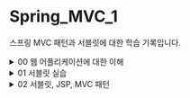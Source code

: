 # Spring_MVC_1
스프링 MVC 패턴과 서블릿에 대한 학습 기록입니다.

<details>
<summary>00 웹 어플리케이션에 대한 이해 </summary>
<div markdown="1">

## 웹 서버 (Web Server)

- http 기반 동작
- 정적 리소스 제공, 기타 부가기능
- 정적(파일) HTML, CSS, JS, 이미지, 영상
- NGINX, APACHE

## 웹 애플리케이션 서버(WAS)

- http 기반 동작
- 웹 서버 기능 포함 + 애플리케이션 로직 수행
  - 동적 HTML, HTTP API(JSON)
  - 서블릿, JSP, 스프링 MVC
- 톰캣 제티, Undertow

## 웹 시스템 구성 - WAS, DB

- WAS가 웹서버의 기능 + 알파라면 .. 
- WAS, DB만으로 시스템 구성이 가능하지 않을까?
- WAS는 정적 리소스, 애플리케이션 로직 모두를 제공 가능하니까
- BUT WAS가 너무 많은 역할을 담당하면 서버 과부하 우려..Scalability 없음
- WAS 장애시 오류 화면 조차도 노출 불가능 할 수 있음

## 웹 시스템 구성 - WEB,WAS,DB

- 정적 리소스는 웹서버가 처리
- 웹 서버는 애플리케이션 로직같은 동적 처리가 필요하면 WAS에 요청을 위임
- WAS는 중요한 애플리케이션 로직 처리 전담
- 이렇게 구성하면 효율적인 리소스 관리가 가능하다
  - 정적 리소스의 요청이 많으면 Web 서버만 증설
  - 애플리케이션 리소스가 많이 사용되면 WAS 증설
- 또한 오류처리가 가능해진다. 
  - WAS는 잘 죽고 Web서버는 잘 죽지 않기에 WAS가 죽으면 web server에서 오류 화면 제공등의 오류 처리를 할 수 있다.

## 서블릿 

- HTML Form 데이터 전송으로 POST 요청이 발생했고 그것을 서버가 처리해야 한다고 생각해보자
- 서버에서 처리해야 하는 일은 엄청 많아 .. 

![img.png](img.png)

- 하지만 우리가 핵심적으로 하고 싶은 일은 초록색 박스
- 서블릿은 여기에서 우리가 의미 있는 비즈니스 로직에 집중할 수 있도록 나머지 일들을 처리해주는 역할을 한다 (Marshalling unmarshalling 등등)
- 즉 요청 정보를 편리하게 사용할 수 있도록 하고 응답 정보를 편리하게 만들 수 있도록 도와 줌
- HTTP 스펙을 사용하기가 매우 편리해짐 

![img_1.png](img_1.png)

### 서블릿 컨테이너

- 톰캣처럼 서블릿을 지원하는 WAS를 서블릿 컨테이너라고 함
- 서블릿 컨테이너는 서블릿 객체를 생성, 초기화, 호출, 종료하는 생명주기 관리
- 서블릿 객체슷 <b>싱글톤</b>으로 관리 
  - 고객의 요청이 올 때마다 계속 객체를 생성하는 것이 비효율
  - 싱글톤이니까 공유 변수 사용 주의! 무상태가 좋다 
- 동시 요청을 위한 멀티 쓰레드 처리 지원 

## 동시 요청 - 멀티 쓰레드 

### 쓰레드 

- 애플리케이션 코드를 하나하나 순차적으로 실행하는 것은 쓰레드
- 자바 메인 메서드를 처음 실행하면 main이라는 이름의 쓰레드가 싫애
- 쓰레드가 없다면 자바 애플리케이션 실행이 불가능
- 쓰레드는 한번에 하나의 코드 라인만 수행
- 동시 처리가 필요하면 쓰레드를 추가로 생성

### 하드웨어 스레드와 소프트웨어 스레드의 차이

![img_2.png](img_2.png)

- 소프트웨어 스레드가 100개 있다고 하더라도 동시에 실행될 수 있는 스레드는 하드웨어 스레드 갯수와 같다. 
- 물리적 스레드가 2코어 4스레드라고 한다면 동시에 네개의 스레드가 실행 가능하다.
- 소프트웨서 스레드가 100개라고 쳐보자 동시에 실행가능한 스레드는 4개이겠지만 소프트웨어에서는 100개를 처리할 수 있도록 스레드를 만들어 놓은 것에 불과하다.
- 이는 운영체제의 스케줄링에 맞추어 컨텍스트 스위칭 비용을 지불하며 처리될 것이다.
- 즉 소프트웨어적 스레드는 단지 접수원의 역할을 하며 실제로는 모든 스레드가 병렬 처리되진 않는다.
- 구글링하다가 얻은 예시 
  - 4코어 8스레드(하드웨어) 라는 것은 상 하권이 나뉜 4세트의 책과 같습니다.
  - 이 4세트를 가지고 도서관에서 100명의 사람에게 빌려 줄 수 있습니다. 비록 한번에 읽을 수 있는 사람은 8사람(소프트웨어 스레드) 밖에 없지만요


### 요청 마다 쓰레드를 생성하면
- 장점
  - 동시 요청 처리가능
  - 리소스가 허용할 때 가지 처리가능
  - 하나의 쓰레드가 지연 되어도, 나머지 쓰레드는 정상 동작한다.
- 단점
  - 쓰레드는 생성 비용이 매우 비쌈
  - 고객의 요청이 올 때 마다 쓰레드를 생성하면 응답 속도가 늦어진다.
  - 컨텍스트 스위칭 비용이 발생
  - 생성에 제한이 없기에 서버 임계치를 넘겨 서버를 죽일 수도 있다.

### 쓰레드 풀

![img_3.png](img_3.png)

- 쓰레드 풀 : 요청 마다 쓰레드를 생성하는 것의 단점을 보완한다.
  - 특징 
    - 필요한 쓰레드를 쓰레드 풀에 보관하고 관리한다.
    - 쓰레드 풀에 생성 가능한 쓰레드의 최대치를 관리한다. 톰캣은 최대 200개가 디폴트(변경가능)
  - 사용
    - 쓰레드가 필요하면 이미 생성되어 있는 쓰레드를 쓰레드 풀에서 꺼내서 사용
    - 사용을 종료하면 쓰레드 반납
    - 쓰레드가 모두 사용중이어서 풀에 없으면?
      - 대기하도록 하거나
      - 거절 하도록 설정 가능
    - 장점
      - 쓰레드가 미리 생성되어 있으므로, 쓰레드를 생성하고 종료하는 비용(CPU)이 절약, 응답 시간 빠름
      - 너무 많은 요청이 들어와도 안전하게 처리 가능

### WAS의 주요 튜닝 포인트

- WAS의 주요 튜닝 포인트는 최대 쓰레드 수이다.
- 이 값이 너무 낮다면
  - 동시 요청 많을 때 서버 리소스는 여유롭지만 클라이언트는 느린 사용자 경험
- 이 값이 높다면
  - CPU, 메모리 리소스 임계점 초과로 서버 다운
- 적정 숫자 어케 찾음?
  - 아파치 ab, 제이미터, nGrinder 등의 툴로 실제 상황과 유사한 테스트를 진행해보자

### WAS의 멀티 쓰레드 지원
- 멀티 쓰레드에 대한 부분은 WAS가 처리
- 개발자가 멀티 쓰레드 관련 코드를 신경쓰지 않아도 됨
- 개발자는 마치 싱글 쓰레드 프로그래밍을 하듯이 편리하게 소스 코드를 개발
- 싱글톤은 주의해야 해!

## HTML, HTTP API, CSR, SSR

### 정적 리소스 
- 고정된 HTML 파일, CSS, JS, 이미지, 영상 등을 제공
- 주로 웹 브라우저가 요청을 하고 웹 서버가 보관 하고 있는 리소스를 반환

### 동적 HTML 페이지
- 동적으로 필요한 HTML 파일을 생성해서 전달하는 방식
- 웹 브라우저는 HTML을 해석한다.

![img_4.png](img_4.png)

- WAS가 HTML파일을 렌더링하여 반환 

### HTTP API

- HTML이 아니라 데이터를 전달
- 주로 JSON 형식 사용
- 다양한 시스템에서 호출
- 웹브라우저는 HTML등의 파일을 기대하고 있을 텐데 데이터만 받으면 화면을 어떻게 보여줄까?
  - UI화면은 클라이언트가 처리하고 끼워 넣을 데이터만 받는 것임
- 보통 웹 브라우저에서 자바스크립트를 통한 HTTP API 호출
- React,vue.js 같은 웹 클라이언트

### 여기서 잠깐 API, HTTP API, REST API 정리

- API
  - 애플리케이션에서 사용할 수 있도록 운영체제나 프로그래밍 언어가 제공하는 기능을 제어할 수 있게 만든 인터페이스를 뜻한다.
  - 즉 애플리케이션이 어떤 프로그램이 제공하는 기능을 사용할 수 있게 만든 매개체이다.
- HTTP API
  - HTTP를 사용하여 프로그램끼리 소통하는 API를 말한다. 보통 우리가 흔히 보는 OPEN API와 같은 대부분 API는 HTTP라는 통신 규칙으로 소통하는 API이다.
- REST API 
  - Representational State Transfer
  - 자원의 표현으로 상태를 전달하는 것 
  - URI로 자원을 표현하는 데에 집중하고 자원의 상태(행위)에 대한 정의는 HTTP 메소드로 하는 것이 중심 규칙
  - HTTP API와 REST API는 사실 거의 같은 의미로 사용하고 있다
- RESTful 하게 설계하는 것은 두가지 중심 규칙을 기반으로

![img_5.png](img_5.png)


### SSR - 서버 사이드 렌더링

- 서버에서 최종 HTML을 생성해서 클라이언트에 전달

![img_6.png](img_6.png)

### CSR - 클라이언트 사이드 렌더링

![img_7.png](img_7.png)

</div>
</details>

<details>
<summary> 01 서블릿 실습 </summary>
<div markdown="1">

## Hello 서블릿
- 서블릿이란 요청이 들어왔을 때 request를 parsing하고 response를 주조해주는 기술 (req, resp marshalling, unmarshalling)
  - housekeep work(잡일)를 대신 해줌으로써 서비스 로직에 집중할 수 있도록 함
- 스프링 부트 환경에서 서블릿을 등록하고 사용해보자
- 참고
  - 서블릿은 톰캣 같은 웹 애플리케이션 서버를 직접 설치하고 그 위에서 서블릿 코드를 클래스 파일로 빌드해서 올린 다음, 톰캣 서버를 실행하면 된다. 
  - 하지만 이 과정은 매우 번거롭
  - 스프링 부트는 톰캣 서버를 내장하고 있음으로 톰캣 서버 설치 없이 편리하게 서블릿 코드를 실행할 수 있다.

### 스프링 부트 서블릿 환경 구성

- @ServletComponentScan
  - 스프링 부트는 서블릿을 직접 등록해서 사용할 수 있도록 @ServletComponentScan을 지원
  - 다음과 같이 추가하자 

```java
@ServletComponentScan // 서블릿 자동 등록. 하위 패키지의 컴포넌트 스캔해서 서블릿으로 등록한다
@SpringBootApplication
public class ServletApplication {

	public static void main(String[] args) {
		SpringApplication.run(ServletApplication.class, args);
	}

}

```

### 서블릿 등록하기

```java 

@WebServlet(name = "helloServlet", urlPatterns = "/hello")
public class HelloServlet extends HttpServlet {

    //서블릿이 호출되면 service메소드가 실행된다.
    //웹브라우저가 만든 http메세지가 Servlet에 의해 parsing, request객체와 response객체를 서블릿에 던진다.
    @Override
    protected void service(HttpServletRequest request, HttpServletResponse response) throws ServletException, IOException {

        System.out.println("HelloServlet.service");
        System.out.println("request = " + request);
        System.out.println("response = " + response);
        String username = request.getParameter("username"); //http메세지에서 query parameter를 쏙 빼서 읽는다. ../hello?username=kim 이라고 요청이 오면 여기에선 kim을 반환해줄 것임
        System.out.println("username = " + username);

        //응답 보내보기
        response.setContentType("text/plain"); //단순 문자를 보낸다.
        response.setCharacterEncoding("utf-8"); //인코딩 정보 알려주기
        response.getWriter().write("hello " + username); //http message body에 write한다.
    }
}
```

- @WebServlet 서블릿 애노테이션
  - name : 서블릿 이름
  - urlPatterns : URL 매핑 
  - HTTP 요청을 통해 매핑된 URL이 호출되면서 서블릿 컨테이너는 service 메소드 실행
  
![img_8.png](img_8.png)

### Http Servlet Request Handling
- Http 요청 메시지를 개발자가 직접 파싱해서 사용해도 되지만, 매우 불편.
- 서블릿은 HTTP 요청 메시지를 편리하게 사용할 수 있도록 개발자 대신에 HTTP 요청 메시지를 파싱한다. 
- /basic/request/RequestHeaderServlet에서 어떤 것들을 추출할 수 있는지 작성해보았음 

### Http 요청 데이터
- 위에서 해본 것은 request에 대한 다양한 정보를 뽑아본 것임 
- 다만 이번에 살펴 볼 것은 보내는 '데이터'를 파싱하는 과정
- Http 요청 메시지를 통해 클라이언트에서 서버로 '데이터'를 전달하는 방법은 다음 3가지 방법을 벗어나지 않는다.

#### GET - 쿼리 파라미터
- /url?username=hello&age=20
- 메시지 바디 없이, URL의 쿼리 파라미터에 데이터를 포함해서 전달
- 검색, 필터, 페이징등에서 많이 사용하는 방식
- 구글에 Hello를 검색했을 때 URL을 살펴보면 쿼리파라미터를 이용한 것을 볼 수 있음
#### POST - HTML Form
- content-type:application/x-www-form-urlencoded
- 메시지 바디에 쿼리 파라미터 형식으로 전달 username=hello&age=20
- 예) 회원 가입, 상품 주문, HTML Form 사용
- 회원가입 같은 경우 우리가 정해진 form에 입력해서 확인 버튼을 누른다. 
- 확인 버튼을 누르면 form에 맞추어 적힌 것을 쿼리파라미터 형식으로 바뀌는데 이를 메시지 바디에 실어 보내는 것이 POST 방식
![img_9.png](img_9.png)
#### HTTP message body에 데이터를 직접 담아서 요청
- REST API에서 주로 사용. JSON, XML, TEXT
- 데이터 형식은 주로 JSON을 사용한다.
- POST, PUT, PATCH


### HTTP 요청 데이터 GET 쿼리 파라미터
- 쿼리 파라미터는 URL에 다음과 같이 ?를 시작으로 보낼 수 있다. 추가 파라미터는 &로 구분된다.
- http://localhost:8080/request-param?username=hello&age=20
- 다음은 쿼리파라미터 조회
```java
package hello.servlet.basic.request;

import javax.servlet.ServletException;
import javax.servlet.annotation.WebServlet;
import javax.servlet.http.HttpServlet;
import javax.servlet.http.HttpServletRequest;
import javax.servlet.http.HttpServletResponse;
import java.io.IOException;

/*
1. 파라미터 전송 기능
 */

@WebServlet(name = "requestParamServlet", urlPatterns = "/request-param")
public class RequestParamServlet extends HttpServlet {
    @Override
    protected void service(HttpServletRequest request, HttpServletResponse response) throws ServletException, IOException {
        System.out.println("[전체 파라미터 조회] - start");
        request.getParameterNames().asIterator().forEachRemaining(paramName -> System.out.println(paramName + "=" + request.getParameter(paramName)));

        System.out.println("[전체 파라미터 조회] - end");
        System.out.println();

        System.out.println("[단일 파라미터 조회] - start");
        String username = request.getParameter("username"); //키값넣어서 해당키에 해당하는 값 잡아온다. 단일 조회!
        String age = request.getParameter("age"); //키값넣어서 해당키에 해당하는 값 잡아온다. 단일 조회!

        System.out.println("username = " + username);
        System.out.println("age = " + age);
        System.out.println("[단일 파라미터 조회] - end");

        //?username=hello&username=hello2 이런 경우가 있다
        //이럴 경우 단일 조회하면 앞쪽에 있는 게 걸려 넘어옴 뒤에 있는 것도 보고 싶다면 이름이 같은 복수 파라미터 조회!
        System.out.println("[이름이 같은 복수 파라미터 조회] - start");
        String[] usernames = request.getParameterValues("username"); //getParameterValues -> 얘는 배열 반환! for each로 찍어볼 수 있다.
        for (String name : usernames) {
            System.out.println("name = " + name);
        }

        System.out.println("[이름이 같은 복수 파라미터 조회] - end");

    }
}

```

- 복수 파라미터에서 단일 파라미터 조회
- 위의 주석에도 써있지만 이름은 하나인데 값이 중복일 수 있다. 이럴 경우에는 getParameter가 아닌 getParameterValues를 사용해야 함
- getParameter를 사용하면 맨 앞에 걸려있는 것 하나만 가져온다.
- 근데 참고로 이렇게 중복으로 설계하는 경우는 많지 않기에 실상 가장 많이 사용되는 것은 getParameter라고 볼 수 있음
- getParameter는 키값을 넘겨주면 value(우리가 원하는 데이터)를 가져온다! 

### HTTP 요청 데이터 - POST HTML Form
- content-type: application/x-www-form-urlencoded
  - GET방식과는 다르게 content-type이 필요 -> 메시지 바디가 있기 때문
- 메시지 바디에 쿼리 파라미터 형식으로 데이터를 전달한다! 
- html form 에 입력한 것이 쿼리형태로 주조되어 메시지 바디에 써진 후에 전송되는 것!  (입력한 정보가 메시지 바디에 쓰인 후에 전송된다)
- 서블릿에서 꺼낼때는 위의 GET방식의 데이터를 꺼낼때와 구분없이 꺼낼 수 있다. 쿼리 파라미터 조회 메서드를 그대로 사용한다.
- cf) html을 굳이 만들어서 테스트 할 필요없이 postman 사용할 수 있다.
```html
<!DOCTYPE html>
<html>
<head>
    <meta charset="UTF-8">
    <title>Title</title>
</head>
<body>
<!-- 전송 버튼이 눌리면 입력된 것을 포스트 방식의 메시지로 주조하여(message body에 쿼리를 쓴다) /request-param url로 요청한다!
     꺼낼 때는 똑같이 request.getParameter로 꺼낼 수 있다. -->
<form action="/request-param" method="post"> 
    username: <input type="text" name="username" />
    age: <input type="text" name="age" />
    <button type="submit">전송</button>
</form>
</body>
</html>
```

### HTTP 요청 데이터 - API 메시지 바디 - 단순 텍스트 
- 앞서 배운 GET-쿼리파라미터 방식과 POST form데이터를 사용하는 방식은 웹브라우저에서 일반적으로 html을 사용할 때 사용하는 방식임
- 이번 방식은 message body에 데이터를 직접 실어 보내는 방식이다.
  - 서버와 서버가 통신할때, 안드로이드같은 앱에서 웹서버에 요청할 때, javascript를 사용한 요청을 할 때 API방식을 주로 사용한다.
  - HTTP API에서 주로 사용하는 방식임 
  - 데이터 형식은 주로 JSON을 사용한다 (de facto standard)
- 다음은 JSON이 아닌 단순 텍스트 메시지를 HTTP 메시지 바디에 담아서 전송하고 읽어보는 과정

```java
package hello.servlet.basic.request;

import org.springframework.util.StreamUtils;

import javax.servlet.ServletException;
import javax.servlet.ServletInputStream;
import javax.servlet.annotation.WebServlet;
import javax.servlet.http.HttpServlet;
import javax.servlet.http.HttpServletRequest;
import javax.servlet.http.HttpServletResponse;
import java.io.IOException;
import java.nio.charset.StandardCharsets;

@WebServlet(name = "requestBodyStringServlet", urlPatterns = "/request-body-string")
public class RequestBodyStringServlet extends HttpServlet {
    @Override
    protected void service(HttpServletRequest request, HttpServletResponse response) throws ServletException, IOException {

        //API 방식에서 데이터를 꺼내는 방법은 아래와 같다.
        ServletInputStream inputStream = request.getInputStream(); //API방식에서 message body의 내용을 byte code형태로 얻는다.
        String messageBody = StreamUtils.copyToString(inputStream, StandardCharsets.UTF_8);//byte code를 String으로 copy하는데 encoding 정보는 UTF_8 (byte를 문자로, 문자를 byte로 바꿀 때는 encoding정보를 알려주어야 함!

        System.out.println("messageBody = " + messageBody);
        response.getWriter().write("ok");

    }
}
```
- http 메시지 바디의 데이터를 InputStream메소드를 이용해 Byte code로 꺼내올 수 있음
- copyTo를 이용해 캐스팅하고 클라이언트가 던진 메시지 바디를 읽어올 수 있는 것을 볼 수 있음 
- 다만 해당 방법은 json이 아닌 Text/plain을 꺼내온 것 이어 json전송, 데이터 추출과정을 살펴보자 

### HTTP 요청 데이터 - API 메시지 바디 - JSON
- POST http://localhost:8080/request-body-json
- content-type: application/json 
  - json은 또 다른 데이터 형식이지만 결국 메시지 바디를 추출해보면 똑같이 추출할 수 있음

- 메시지 바디에서 읽어온 json 내용을 기반으로 객체를 만들기 위해 클래스 생성
```java
package hello.servlet.basic;

import lombok.Getter;
import lombok.Setter;

@Getter
@Setter
public class HelloData {

  private String username;
  private int age;

}
```
- json데이터를 파싱하여 객체를 만드는 서블릿
```java
package hello.servlet.basic.request;

import com.fasterxml.jackson.databind.ObjectMapper;
import hello.servlet.basic.HelloData;
import org.springframework.util.StreamUtils;

import javax.servlet.ServletException;
import javax.servlet.ServletInputStream;
import javax.servlet.annotation.WebServlet;
import javax.servlet.http.HttpServlet;
import javax.servlet.http.HttpServletRequest;
import javax.servlet.http.HttpServletResponse;
import java.io.IOException;
import java.nio.charset.StandardCharsets;

@WebServlet(name = "RequestBodyJsonServlet", urlPatterns = "/request-body-json")
public class RequestBodyJsonServlet extends HttpServlet {

    private ObjectMapper objectMapper = new ObjectMapper();

    @Override

    protected void service(HttpServletRequest request, HttpServletResponse response) throws ServletException, IOException {

        ServletInputStream inputStream = request.getInputStream();
        String messageBody = StreamUtils.copyToString(inputStream, StandardCharsets.UTF_8);
        System.out.println("messageBody = " + messageBody);
        // {"username": "hello", "age": 20} 이렇게 메시지 바디를 채워넣고 content-type을 json으로 설정하여 보내도 위의 방식으로 출력해도
        // 그냥 문자열이 출력된다. json도 문자기 때문!
        // json data를 HelloData객체로 만들고 싶으면 jackson library 임포트 하고 object mapping을 해야함
        HelloData helloData = objectMapper.readValue(messageBody, HelloData.class);
        System.out.println("helloData.getUsername() = " + helloData.getUsername());
        System.out.println("helloData.getAge() = " + helloData.getAge());

        response.getWriter().write("ok");

    }
}
```
- json도 또 다른 데이터 형식일 뿐이다. 
  - 단순 텍스트형식의 메시지 바디를 읽을 때 처럼 inputStream으로 메시지 바디를 통째로 읽어온다.
  - 그 후에 objectMapper를 통해 객체를 생성해내는 것을 볼 수 있다.
  - 다만 궁금한 점은.. 단순 텍스트로 해도 동작이 되는데 왜 굳이 json형식이라는 것이 필요할까?
    - json이 경량화 되어있고 서로 다른 언어들간에 데이터를 주고받을 수 있도록 만들어졌기 떄문..

### HTTP Response 사용법

- status, 헤더, redirection, 쿠키 등등을 설정할 수 있으며 제공되는 편의 메소드를 사용할 수도 있다.
```java
package hello.servlet.basic.response;

import javax.servlet.ServletException;
import javax.servlet.annotation.WebServlet;
import javax.servlet.http.Cookie;
import javax.servlet.http.HttpServlet;
import javax.servlet.http.HttpServletRequest;
import javax.servlet.http.HttpServletResponse;
import java.io.IOException;
import java.io.PrintWriter;

@WebServlet(name = "responseHeaderServlet", urlPatterns = "/reponse-header")
public class ResponseHeaderServlet extends HttpServlet {

    @Override
    protected void service(HttpServletRequest request, HttpServletResponse response) throws ServletException, IOException {
        //[status-line] 응답의 첫번째 라인
        response.setStatus(HttpServletResponse.SC_OK); //200 성공

        //[response-header] 이렇게 일일이 넣을 수 있지만 편의 메서드가 있다. 아래 참고
/*
        response.setHeader("Content-Type", "text/plain;charset=utf-8");
        response.setHeader("Cache-Control", "no-cache, no-store, must-revalidate");
        response.setHeader("Pragma", "no-cache");
        response.setHeader("my-header", "hello"); //내가 만든 임의의 헤더
*/

        //편의 메서드 사용
        content(response);
        cookie(response);
        redirect(response);

        //[message body]
        PrintWriter writer = response.getWriter();
        writer.write("ok");

    }

    //편의 메소드들 주석 처리를 주석 안된 부분을 다 써야 되는 것을 주석 처리 되지 않은 부분으로 간편하게 만들 수 있다.
    private void content(HttpServletResponse response) {
        //Content-Type: text/plain;charset=utf-8
        //Content-Length: 2
        //response.setHeader("Content-Type", "text/plain;charset=utf-8");
        response.setContentType("text/plain");
        response.setCharacterEncoding("utf-8");
        //response.setContentLength(2); //(생략시 자동 생성)
    }
    private void cookie(HttpServletResponse response) {
        //Set-Cookie: myCookie=good; Max-Age=600;
        //response.setHeader("Set-Cookie", "myCookie=good; Max-Age=600");
        Cookie cookie = new Cookie("myCookie", "good");
        cookie.setMaxAge(600); //600초
        response.addCookie(cookie);
    }
    private void redirect(HttpServletResponse response) throws IOException {
        //Status Code 302
        //Location: /basic/hello-form.html
        //response.setStatus(HttpServletResponse.SC_FOUND); //302
        //response.setHeader("Location", "/basic/hello-form.html");
        response.sendRedirect("/basic/hello-form.html"); //해당 url로 리다이렉트
    }
}

```

### HTTP 응답 데이터 - 단순 텍스트, HTML

- HTTP 응답 메시지는 주로 다음 내용중 하나를 담아서 전달
  - 단순 텍스트 응답
    - writer.println
  - HTML 응답 
  - HTTP API - MessageBody JSON 응답
- HTML 응답: 이런식으로 써야 한다.. 이럴꺼면 다른 점이 뭐야? -> 받았을 때 어떤 형식인지 알아야 클라이언트든 서버든 파싱을 올바르게 한다
```java
package hello.servlet.basic.response;

import javax.servlet.ServletException;
import javax.servlet.annotation.WebServlet;
import javax.servlet.http.HttpServlet;
import javax.servlet.http.HttpServletRequest;
import javax.servlet.http.HttpServletResponse;
import java.io.IOException;
import java.io.PrintWriter;

@WebServlet(name = "responseHtmlServlet", urlPatterns = "/response-html")
public class ResponseHtmlServlet extends HttpServlet {

    @Override
    protected void service(HttpServletRequest request, HttpServletResponse response) throws ServletException, IOException {

        //Content-Type: text/html;charset=utf-8
        response.setContentType("text/html");
        response.setCharacterEncoding("utf-8");

        PrintWriter writer = response.getWriter();
        writer.println("<html>");
        writer.println("<body>");
        writer.println("    <div>안녕?</div>");
        writer.println("</body>");
        writer.println("</html>");

    }
}

```

- json 으로 응답
```java
package hello.servlet.basic.response;

import com.fasterxml.jackson.databind.ObjectMapper;
import hello.servlet.basic.HelloData;

import javax.servlet.ServletException;
import javax.servlet.annotation.WebServlet;
import javax.servlet.http.HttpServlet;
import javax.servlet.http.HttpServletRequest;
import javax.servlet.http.HttpServletResponse;
import java.io.IOException;
import java.io.PrintWriter;

@WebServlet(name = "responseJsonServlet", urlPatterns = "/response-json")
public class ResponseJsonServlet extends HttpServlet {

    ObjectMapper objectMapper = new ObjectMapper();
    @Override
    protected void service(HttpServletRequest request, HttpServletResponse response) throws ServletException, IOException {
        //Content-Type: application/json
        response.setContentType("application/json");
        response.setCharacterEncoding("utf-8");

        HelloData helloData = new HelloData();
        helloData.setUsername("kim");
        helloData.setAge(20);

        //{"username":"kim", "age":20}
        String result = objectMapper.writeValueAsString(helloData);
        PrintWriter writer = response.getWriter();
        writer.println(result);
    }
}

```

</div>
</details>

<details>
<summary>02 서블릿, JSP, MVC 패턴  </summary>
<div markdown="1">

### 회원 관리 웹 어플리케이션 요구사항

- 회원 정보
```java
package hello.servlet.domain.member;

import lombok.Getter;
import lombok.Setter;

@Getter
@Setter
public class Member {

    private Long id;
    private String username;
    private int age;

    public Member() {
    }

    public Member(String username, int age) {
        this.username = username;
        this.age = age;
    }
}

```
- 회원 저장소
```java
package hello.servlet.domain.member;

import java.util.ArrayList;
import java.util.HashMap;
import java.util.List;
import java.util.Map;

public class MemberRepository {
    //동시성 문제가 고려되어 있지 않음, 실무에서는 ConcurrentHashMap, AtomicLong을 고려해야함
    private static Map<Long, Member> store = new HashMap<>();
    private static long sequence = 0L;

    private static final MemberRepository instance = new MemberRepository();

    public static MemberRepository getInstance() {
        return instance;
    }
    private MemberRepository() {
    }

    public Member save(Member member) {
        member.setId(++sequence);
        store.put(member.getId(), member);
        return member;
    }

    public Member findById(Long id) {
        return store.get(id);
    }
    public List<Member> findAll() {
        return new ArrayList<>(store.values());
    }
    public void clearStore() {
        store.clear();
    }
}

```

### 서블릿으로 회원 관리 웹 애플리케이션 만들기

- 각 url 요청에 대응하는 서블릿을 만들어 보았다. (save, members 등등..)
- 다음은 그 중 하나인 회원 저장 
```java
package hello.servlet.web.servlet;

import hello.servlet.domain.member.Member;
import hello.servlet.domain.member.MemberRepository;

import javax.servlet.ServletException;
import javax.servlet.annotation.WebServlet;
import javax.servlet.http.HttpServlet;
import javax.servlet.http.HttpServletRequest;
import javax.servlet.http.HttpServletResponse;
import java.io.IOException;
import java.io.PrintWriter;

@WebServlet(name = "memberSaveServlet", urlPatterns = "/servlet/members/save")
public class MemberSaveServlet extends HttpServlet {

  private MemberRepository memberRepository = MemberRepository.getInstance();

  @Override
  protected void service(HttpServletRequest request, HttpServletResponse response) throws ServletException, IOException {
    System.out.println("MemberSaveServlet.service");
    String username = request.getParameter("username"); //Form방식이든 GET의 쿼리파라미터든 꺼낼 수 있다.
    int age = Integer.parseInt(request.getParameter("age"));

    Member member = new Member(username, age);
    memberRepository.save(member);

    response.setContentType("text/html");
    response.setCharacterEncoding("utf-8");
    PrintWriter w = response.getWriter();
    //동적 html이라 볼 수 있다.
    w.write("<html>\n" +
            "<head>\n" +
            " <meta charset=\"UTF-8\">\n" +
            "</head>\n" +
            "<body>\n" +
            "성공\n" +
            "<ul>\n" +
            " <li>id="+member.getId()+"</li>\n" +
            " <li>username="+member.getUsername()+"</li>\n" +
            " <li>age="+member.getAge()+"</li>\n" +
            "</ul>\n" +
            "<a href=\"/index.html\">메인</a>\n" +
            "</body>\n" +
            "</html>");
  }
}

 
```
- url 요청이 들어왔을 때 req를 파싱하고 response를 동적 html로써 보내는 것을 확인할 수 있음

### 템플릿 엔진으로..
- 지금까지 서블릿과 자바 코드만으로 HTML을 만들어 봄
- 원하는 HTML을 동적으로 만들어 response를 줄 수 있지만 write로 일일이 쓰는 것은 매우 비효율적
- 자바 코드 안에 HTML을 넣는 것보다 HTML에 자바 코드를 넣는 것이 더욱 편리할 것
- 이것이 템플릿 엔진의 등장 배경
- 템플릿 엔진을 사용하면 HTML 문서에서 필요한 곳만 코드를 적용해서 동적으로 변경 가능하다.
- 템플릿 엔진에는 JSP, Thymeleaf, Freemarker 등등이 있다
- JSP로 동일한 작업을 해볼 것이지만 JSP는 거의 사장되어 가는 추세고 Thymeleaf가 스프링과 잘 통합되기에 자주 사용되는 템플릿 엔진이라는 점을 기억하자
- Server Side Rendering!! 






</div>
</details>
